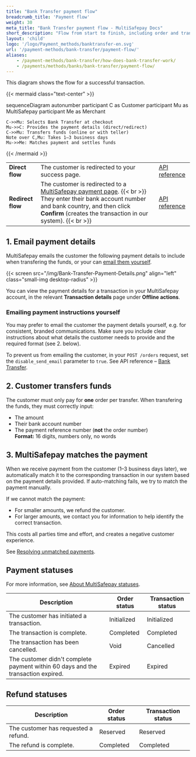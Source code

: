 ```yaml
---
title: "Bank Transfer payment flow"
breadcrumb_title: 'Payment flow'
weight: 30
meta_title: "Bank Transfer payment flow - MultiSafepay Docs"
short_description: "Flow from start to finish, including order and transaction status changes"
layout: 'child'
logo: '/logo/Payment_methods/banktransfer-en.svg'
url: '/payment-methods/bank-transfer/payment-flow/'
aliases: 
    - /payment-methods/bank-transfer/how-does-bank-transfer-work/
    - /payments/methods/banks/bank-transfer/payment-flow/
---
```


This diagram shows the flow for a successful transaction.

{{< mermaid class="text-center" >}}

sequenceDiagram
    autonumber
    participant C as Customer
    participant Mu as MultiSafepay
    participant Me as Merchant

    C->>Mu: Selects Bank Transfer at checkout
    Mu->>C: Provides the payment details (direct/redirect)
    C->>Mu: Transfers funds (online or with teller)
    Note over C,Mu: Takes 1–3 business days 
    Mu->>Me: Matches payment and settles funds
    
{{< /mermaid >}}
&nbsp;  

|  |  |  |
|---|---|---|
| **Direct flow** | The customer is redirected to your success page. | [API reference](/api/#bank-transfer---direct)  |
| **Redirect flow** | The customer is redirected to a [MultiSafepay payment page](/payment-pages/). {{< br >}} They enter their bank account number and bank country, and then click **Confirm** (creates the transaction in our system). {{< br >}} | [API reference](/api/#bank-transfer---redirect) |

## 1. Email payment details

MultiSafepay emails the customer the following payment details to include when transfering the funds, or your can [email them yourself](/payment-methods/bank-transfer/payment-flow/#emailing-payment-instructions-yourself).

{{< screen src="/img/Bank-Transfer-Payment-Details.png" align="left" class="small-img desktop-radius" >}}

You can view the payment details for a transaction in your MultiSafepay account, in the relevant **Transaction details** page under **Offline actions**.

### Emailing payment instructions yourself

You may prefer to email the customer the payment details yourself, e.g. for consistent, branded communications. Make sure you include clear instructions about what details the customer needs to provide and the required format (see&nbsp;2.&nbsp;below).

To prevent us from emailing the customer, in your `POST /orders` request, set the `disable_send_email` parameter to `true`. See API reference – [Bank Transfer](/api/#bank-transfer).

## 2. Customer transfers funds

The customer must only pay for **one** order per transfer. When transfering the funds, they must correctly input:  
    
- The amount
- Their bank account number
- The payment reference number (**not** the order number)  
    **Format:** 16 digits, numbers only, no words

## 3. MultiSafepay matches the payment

When we receive payment from the customer (1–3 business days later), we automatically match it to the corresponding transaction in our system based on the payment details provided. If auto-matching fails, we try to match the payment manually.

If we cannot match the payment:

- For smaller amounts, we refund the customer.
- For larger amounts, we contact you for information to help identify the correct transaction.

This costs all parties time and effort, and creates a negative customer experience. 

See [Resolving unmatched payments](/bank-transfer/unmatched-payments/).

## Payment statuses

For more information, see [About MultiSafepay statuses](/payments/multisafepay-statuses/).

| Description | Order status | Transaction status |
|---|---|---|
| The customer has initiated a transaction. | Initialized | Initialized |
| The transaction is complete. | Completed | Completed |
| The transaction has been cancelled. | Void   | Cancelled   |
| The customer didn't complete  payment within 60 days and the transaction expired. | Expired | Expired |

## Refund statuses

| Description | Order status | Transaction status |
|---|---|---|
| The customer has requested a refund. | Reserved | Reserved |
| The refund is complete. | Completed | Completed |
